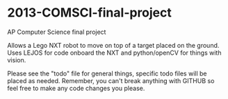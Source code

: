 2013-COMSCI-final-project
=========================

AP Computer Science final project

Allows a Lego NXT robot to move on top of a target placed on the ground. Uses LEJOS for code onboard the NXT and python/openCV for things with vision. 

Please see the "todo" file for general things, specific todo files will be placed as needed. Remember, you can't break anything with GITHUB so feel free to make any code changes you please.
